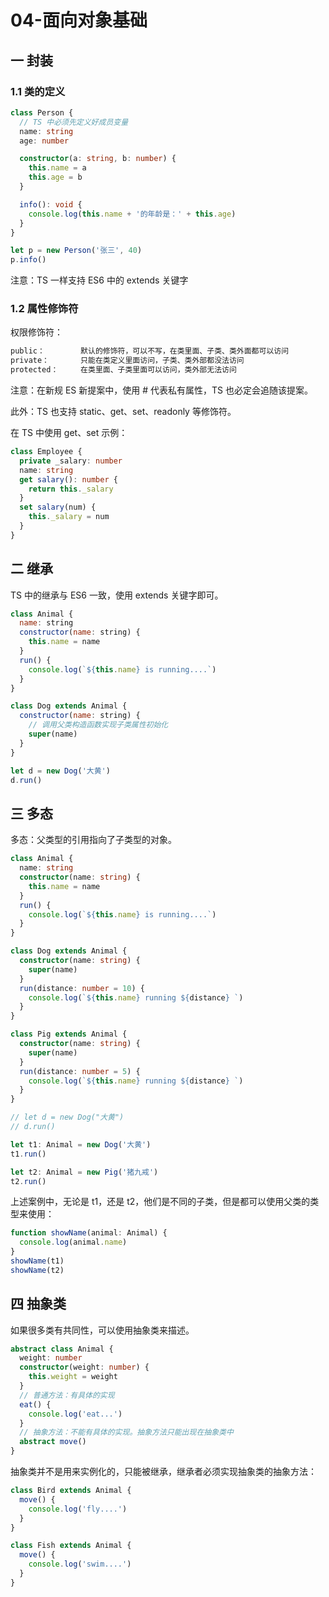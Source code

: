 # 04-面向对象基础

## 一 封装

### 1.1 类的定义

```ts
class Person {
  // TS 中必须先定义好成员变量
  name: string
  age: number

  constructor(a: string, b: number) {
    this.name = a
    this.age = b
  }

  info(): void {
    console.log(this.name + '的年龄是：' + this.age)
  }
}

let p = new Person('张三', 40)
p.info()
```

注意：TS 一样支持 ES6 中的 extends 关键字

### 1.2 属性修饰符

权限修饰符：

```txt
public：        默认的修饰符，可以不写，在类里面、子类、类外面都可以访问
private：       只能在类定义里面访问，子类、类外部都没法访问
protected：     在类里面、子类里面可以访问，类外部无法访问
```

注意：在新规 ES 新提案中，使用 # 代表私有属性，TS 也必定会追随该提案。

此外：TS 也支持 static、get、set、readonly 等修饰符。

在 TS 中使用 get、set 示例：

```ts
class Employee {
  private _salary: number
  name: string
  get salary(): number {
    return this._salary
  }
  set salary(num) {
    this._salary = num
  }
}
```

## 二 继承

TS 中的继承与 ES6 一致，使用 extends 关键字即可。

```js
class Animal {
  name: string
  constructor(name: string) {
    this.name = name
  }
  run() {
    console.log(`${this.name} is running....`)
  }
}

class Dog extends Animal {
  constructor(name: string) {
    // 调用父类构造函数实现子类属性初始化
    super(name)
  }
}

let d = new Dog('大黄')
d.run()
```

## 三 多态

多态：父类型的引用指向了子类型的对象。

```ts
class Animal {
  name: string
  constructor(name: string) {
    this.name = name
  }
  run() {
    console.log(`${this.name} is running....`)
  }
}

class Dog extends Animal {
  constructor(name: string) {
    super(name)
  }
  run(distance: number = 10) {
    console.log(`${this.name} running ${distance} `)
  }
}

class Pig extends Animal {
  constructor(name: string) {
    super(name)
  }
  run(distance: number = 5) {
    console.log(`${this.name} running ${distance} `)
  }
}

// let d = new Dog("大黄")
// d.run()

let t1: Animal = new Dog('大黄')
t1.run()

let t2: Animal = new Pig('猪九戒')
t2.run()
```

上述案例中，无论是 t1，还是 t2，他们是不同的子类，但是都可以使用父类的类型来使用：

```ts
function showName(animal: Animal) {
  console.log(animal.name)
}
showName(t1)
showName(t2)
```

## 四 抽象类

如果很多类有共同性，可以使用抽象类来描述。

```ts
abstract class Animal {
  weight: number
  constructor(weight: number) {
    this.weight = weight
  }
  // 普通方法：有具体的实现
  eat() {
    console.log('eat...')
  }
  // 抽象方法：不能有具体的实现。抽象方法只能出现在抽象类中
  abstract move()
}
```

抽象类并不是用来实例化的，只能被继承，继承者必须实现抽象类的抽象方法：

```ts
class Bird extends Animal {
  move() {
    console.log('fly....')
  }
}

class Fish extends Animal {
  move() {
    console.log('swim....')
  }
}
```

